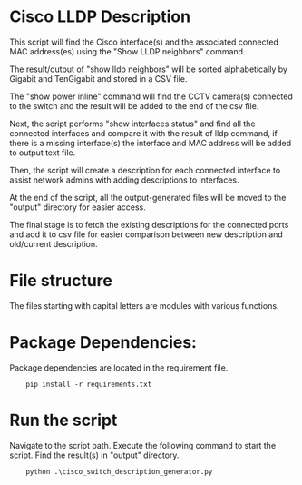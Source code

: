 # Cisco LLDP Description

This script will find the Cisco interface(s) and the associated connected MAC address(es) using the "Show LLDP neighbors" command.

The result/output of "show lldp neighbors" will be sorted alphabetically by Gigabit and TenGigabit and stored in a CSV file.

The "show power inline" command will find the CCTV camera(s) connected to the switch and the result will be added to the end of the csv file.

Next, the script performs "show interfaces status" and find all the connected interfaces and compare it with the result of lldp command, if there is a missing interface(s) the interface and MAC address will be added to output text file.

Then, the script will create a description for each connected interface to assist network admins with adding descriptions to interfaces.

At the end of the script, all the output-generated files will be moved to the "output" directory for easier access.

The final stage is to fetch the existing descriptions for the connected ports and add it to csv file for easier comparison between new description and old/current description.

# File structure
The files starting with capital letters are modules with various functions.


# Package Dependencies: 
Package dependencies are located in the requirement file.

```
    pip install -r requirements.txt
```

# Run the script
Navigate to the script path. Execute the following command to start the script. Find the result(s) in "output" directory.

```
    python .\cisco_switch_description_generator.py
```